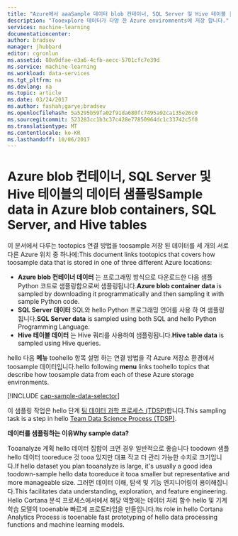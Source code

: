 ```yaml
---
title: "Azure에서 aaaSample 데이터 blob 컨테이너, SQL Server 및 Hive 테이블 | Microsoft Docs"
description: "Tooexplore 데이터가 다양 한 Azure enviromnents에 저장 합니다."
services: machine-learning
documentationcenter: 
author: bradsev
manager: jhubbard
editor: cgronlun
ms.assetid: 80a9dfae-e3a6-4cfb-aecc-5701cfc7e39d
ms.service: machine-learning
ms.workload: data-services
ms.tgt_pltfrm: na
ms.devlang: na
ms.topic: article
ms.date: 03/24/2017
ms.author: fashah;garye;bradsev
ms.openlocfilehash: 5a5295b59fa02f91da680fc7495a92ca135e26c0
ms.sourcegitcommit: 523283cc1b3c37c428e77850964dc1c33742c5f0
ms.translationtype: MT
ms.contentlocale: ko-KR
ms.lasthandoff: 10/06/2017
---
```

# <span data-ttu-id="ff415-103"><a name="heading"></a>Azure blob 컨테이너, SQL Server 및 Hive 테이블의 데이터 샘플링</span><span class="sxs-lookup"><span data-stu-id="ff415-103"><a name="heading"></a>Sample data in Azure blob containers, SQL Server, and Hive tables</span></span>
<span data-ttu-id="ff415-104">이 문서에서 다루는 tootopics 연결 방법을 toosample 저장 된 데이터를 세 개의 서로 다른 Azure 위치 중 하나에:</span><span class="sxs-lookup"><span data-stu-id="ff415-104">This document links tootopics that covers how toosample data that is stored in one of three different Azure locations:</span></span>

* <span data-ttu-id="ff415-105">**Azure blob 컨테이너 데이터** 는 프로그래밍 방식으로 다운로드한 다음 샘플 Python 코드로 샘플링함으로써 샘플링됩니다.</span><span class="sxs-lookup"><span data-stu-id="ff415-105">**Azure blob container data** is sampled by downloading it programmatically and then sampling it with sample Python code.</span></span>
* <span data-ttu-id="ff415-106">**SQL Server 데이터** SQL와 hello Python 프로그래밍 언어를 사용 하 여 샘플링 됩니다.</span><span class="sxs-lookup"><span data-stu-id="ff415-106">**SQL Server data** is sampled using both SQL and hello Python Programming Language.</span></span> 
* <span data-ttu-id="ff415-107">**Hive 테이블 데이터** 는 Hive 쿼리를 사용하여 샘플링됩니다.</span><span class="sxs-lookup"><span data-stu-id="ff415-107">**Hive table data** is sampled using Hive queries.</span></span>

<span data-ttu-id="ff415-108">hello 다음 **메뉴** toohello 항목 설명 하는 연결 방법을 각 Azure 저장소 환경에서 toosample 데이터입니다.</span><span class="sxs-lookup"><span data-stu-id="ff415-108">hello following **menu** links toohello topics that describe how toosample data from each of these Azure storage environments.</span></span> 

[!INCLUDE [cap-sample-data-selector](../../includes/cap-sample-data-selector.md)]

<span data-ttu-id="ff415-109">이 샘플링 작업은 hello 단계 [팀 데이터 과학 프로세스 (TDSP)](https://azure.microsoft.com/documentation/learning-paths/cortana-analytics-process/)합니다.</span><span class="sxs-lookup"><span data-stu-id="ff415-109">This sampling task is a step in hello [Team Data Science Process (TDSP)](https://azure.microsoft.com/documentation/learning-paths/cortana-analytics-process/).</span></span>

<span data-ttu-id="ff415-110">**데이터를 샘플링하는 이유**</span><span class="sxs-lookup"><span data-stu-id="ff415-110">**Why sample data?**</span></span>

<span data-ttu-id="ff415-111">Tooanalyze 계획 hello 데이터 집합이 크면 경우 일반적으로 좋습니다 toodown 샘플 hello 데이터 tooreduce 것 tooa 있지만 대표 작고 더 관리 가능한 수치로 크기입니다.</span><span class="sxs-lookup"><span data-stu-id="ff415-111">If hello dataset you plan tooanalyze is large, it's usually a good idea toodown-sample hello data tooreduce it tooa smaller but representative and more manageable size.</span></span> <span data-ttu-id="ff415-112">그러면 데이터 이해, 탐색 및 기능 엔지니어링이 용이해집니다.</span><span class="sxs-lookup"><span data-stu-id="ff415-112">This facilitates data understanding, exploration, and feature engineering.</span></span> <span data-ttu-id="ff415-113">Hello Cortana 분석 프로세스에서에서 해당 역할에는 데이터 처리 함수 hello 및 기계 학습 모델의 tooenable 빠르게 프로토타입을 만들입니다.</span><span class="sxs-lookup"><span data-stu-id="ff415-113">Its role in hello Cortana Analytics Process is tooenable fast prototyping of hello data processing functions and machine learning models.</span></span>

